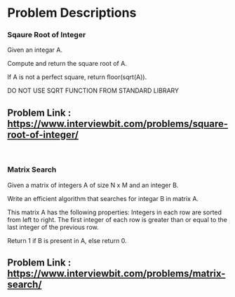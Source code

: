 # Problem Descriptions
### Sqaure Root of Integer
Given an integar A.

Compute and return the square root of A.

If A is not a perfect square, return floor(sqrt(A)).

DO NOT USE SQRT FUNCTION FROM STANDARD LIBRARY

## Problem Link : https://www.interviewbit.com/problems/square-root-of-integer/

<br>

### Matrix Search
Given a matrix of integers A of size N x M and an integer B.

Write an efficient algorithm that searches for integar B in matrix A.

This matrix A has the following properties:
Integers in each row are sorted from left to right.
The first integer of each row is greater than or equal to the last integer of the previous row.

Return 1 if B is present in A, else return 0.

## Problem Link : https://www.interviewbit.com/problems/matrix-search/

<br>
